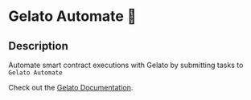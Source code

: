 # Gelato Automate 🍦

## Description

Automate smart contract executions with Gelato by submitting tasks to `Gelato Automate`

Check out the [Gelato Documentation](https://docs.gelato.network/).
